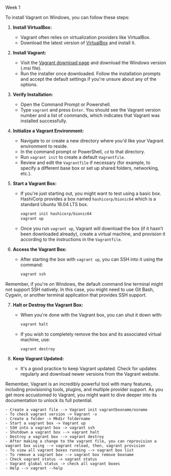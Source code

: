 Week 1

To install Vagrant on Windows, you can follow these steps:

1. **Install VirtualBox:**
   - Vagrant often relies on virtualization providers like VirtualBox.
   - Download the latest version of [VirtualBox](https://www.virtualbox.org/wiki/Downloads) and install it.

2. **Install Vagrant:**
   - Visit the [Vagrant download page](https://www.vagrantup.com/downloads.html) and download the Windows version (.msi file).
   - Run the installer once downloaded. Follow the installation prompts and accept the default settings if you're unsure about any of the options.

3. **Verify Installation:**
   - Open the Command Prompt or Powershell.
   - Type `vagrant` and press `Enter`. You should see the Vagrant version number and a list of commands, which indicates that Vagrant was installed successfully.

4. **Initialize a Vagrant Environment:**
   - Navigate to or create a new directory where you'd like your Vagrant environment to reside.
   - In the command prompt or PowerShell, `cd` to that directory.
   - Run `vagrant init` to create a default `Vagrantfile`.
   - Review and edit the `Vagrantfile` if necessary (for example, to specify a different base box or set up shared folders, networking, etc.).

5. **Start a Vagrant Box:**
   - If you're just starting out, you might want to test using a basic box. HashiCorp provides a box named `hashicorp/bionic64` which is a standard Ubuntu 18.04 LTS box.
     ```bash
     vagrant init hashicorp/bionic64
     vagrant up
     ```
   - Once you run `vagrant up`, Vagrant will download the box (if it hasn’t been downloaded already), create a virtual machine, and provision it according to the instructions in the `Vagrantfile`.

6. **Access the Vagrant Box:**
   - After starting the box with `vagrant up`, you can SSH into it using the command:
     ```bash
     vagrant ssh
     ```

Remember, if you're on Windows, the default command line terminal might not support SSH natively. In this case, you might need to use Git Bash, Cygwin, or another terminal application that provides SSH support.

7. **Halt or Destroy the Vagrant Box:**
   - When you're done with the Vagrant box, you can shut it down with:
     ```bash
     vagrant halt
     ```
   - If you wish to completely remove the box and its associated virtual machine, use:
     ```bash
     vagrant destroy
     ```

8. **Keep Vagrant Updated:**
   - It's a good practice to keep Vagrant updated. Check for updates regularly and download newer versions from the Vagrant website.

Remember, Vagrant is an incredibly powerful tool with many features, including provisioning tools, plugins, and multiple provider support. As you get more accustomed to Vagrant, you might want to dive deeper into its documentation to unlock its full potential.


	- Create a vagrant file --> Vagrant init vagrantboxname/osname
	- To check vagrant version -> Vagrant -v
	- Create a folder -> Mkdir foldername
	- Start a vagrant box -> Vagrant up
	- SSH into a vagrant box -> vagrant ssh
	- Shutdown a vagrant box --> vagrant halt
	- Destroy a vagrant box --> vagrant destroy
	- After making a change to the vagrant file, you can reprovision a vagrant box using --> vagrant reload, then, vagrant provision
	- To view all vagrant boxes running --> vagrant box list
	- To remove a vagrant box --> vagrant box remove boxname
	- Check vagrant status -> vagrant status
	- Vagrant global status -> check all vagrant boxes
	- Help --> vagrant --help

